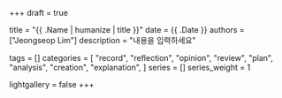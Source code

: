 +++
draft = true

title = "{{ .Name | humanize | title }}"
date = {{ .Date }}
authors = ["Jeongseop Lim"]
description = "내용을 입력하세요"

tags = []
categories = [
    "record",
    "reflection",
    "opinion",
    "review",
    "plan",
    "analysis",
    "creation",
    "explanation",
]
series = []
series_weight = 1

lightgallery = false
+++

<!--more-->
